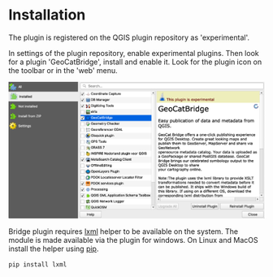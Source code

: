 # Installation

The plugin is registered on the QGIS plugin repository as 'experimental'.

In settings of the plugin repository, enable experimental plugins. Then look for a plugin 'GeoCatBridge', install and enable it. Look for the plugin icon on the toolbar or in the 'web' menu.

![Bridge in plugin repository](./img/bridgepluginqgis.png) 

Bridge plugin requires [lxml](https://lxml.de/) helper to be available on the system. The module is made available via the plugin for windows. On Linux and MacOS install the helper using [pip](https://pypi.org/project/pip/).

```
pip install lxml
```

